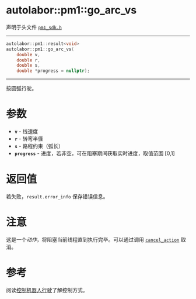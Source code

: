 # autolabor::pm1::go_arc_vs

声明于头文件 [`pm1_sdk.h`](https://github.com/autolaborcenter/pm1_sdk/blob/master/src/main/pm1_sdk.h)

------

```c++
autolabor::pm1::result<void>
autolabor::pm1::go_arc_vs(
    double v,
    double r,
    double s,
    double *progress = nullptr);
```

------

按圆弧行驶。

# 参数

- **`v`** - 线速度
- **`r`** - 转弯半径
- **`s`** - 路程约束（弧长）
- **`progress`** - 进度，若非空，可在阻塞期间获取实时进度，取值范围 [0,1]

# 返回值

若失败，`result.error_info` 保存错误信息。

# 注意

这是一个*动作*，将阻塞当前线程直到执行完毕。可以通过调用 [`cancel_action`](cancel_action.md) 取消。

# 参考

阅读[控制机器人行驶](../../concepts/drive)了解控制方式。